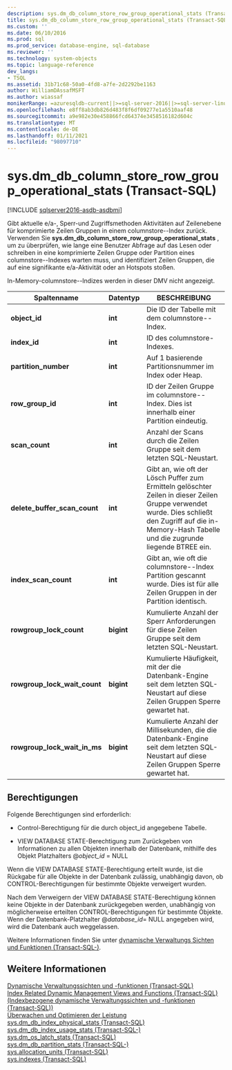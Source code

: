 ```yaml
---
description: sys.dm_db_column_store_row_group_operational_stats (Transact-SQL)
title: sys.dm_db_column_store_row_group_operational_stats (Transact-SQL) | Microsoft-Dokumentation
ms.custom: ''
ms.date: 06/10/2016
ms.prod: sql
ms.prod_service: database-engine, sql-database
ms.reviewer: ''
ms.technology: system-objects
ms.topic: language-reference
dev_langs:
- TSQL
ms.assetid: 31b71c68-50a0-4fd8-a7fe-2d2292be1163
author: WilliamDAssafMSFT
ms.author: wiassaf
monikerRange: =azuresqldb-current||>=sql-server-2016||>=sql-server-linux-2017||=azuresqldb-mi-current
ms.openlocfilehash: e8ff8ab3db826d483f8f6df09277e1a5510aaf48
ms.sourcegitcommit: a9e982e30e458866fcd64374e3458516182d604c
ms.translationtype: MT
ms.contentlocale: de-DE
ms.lasthandoff: 01/11/2021
ms.locfileid: "98097710"
---
```

# <a name="sysdm_db_column_store_row_group_operational_stats-transact-sql"></a>sys.dm_db_column_store_row_group_operational_stats (Transact-SQL)

[!INCLUDE [sqlserver2016-asdb-asdbmi](../../includes/applies-to-version/sqlserver2016-asdb-asdbmi.md)]

  Gibt aktuelle e/a-, Sperr-und Zugriffsmethoden Aktivitäten auf Zeilenebene für komprimierte Zeilen Gruppen in einem columnstore--Index zurück. Verwenden Sie **sys.dm_db_column_store_row_group_operational_stats** , um zu überprüfen, wie lange eine Benutzer Abfrage auf das Lesen oder schreiben in eine komprimierte Zeilen Gruppe oder Partition eines columnstore--Indexes warten muss, und identifiziert Zeilen Gruppen, die auf eine signifikante e/a-Aktivität oder an Hotspots stoßen.  
  
 In-Memory-columnstore--Indizes werden in dieser DMV nicht angezeigt.  
 
 
|Spaltenname|Datentyp|BESCHREIBUNG|  
|-----------------|---------------|-----------------|  
|**object_id**|**int**|Die ID der Tabelle mit dem columnstore--Index.|  
|**index_id**|**int**|ID des columnstore-Indexes.|  
|**partition_number**|**int**|Auf 1 basierende Partitionsnummer im Index oder Heap.|  
|**row_group_id**|**int**|ID der Zeilen Gruppe im columnstore--Index. Dies ist innerhalb einer Partition eindeutig.|  
|**scan_count**|**int**|Anzahl der Scans durch die Zeilen Gruppe seit dem letzten SQL-Neustart.|  
|**delete_buffer_scan_count**|**int**|Gibt an, wie oft der Lösch Puffer zum Ermitteln gelöschter Zeilen in dieser Zeilen Gruppe verwendet wurde. Dies schließt den Zugriff auf die in-Memory-Hash Tabelle und die zugrunde liegende BTREE ein.|  
|**index_scan_count**|**int**|Gibt an, wie oft die columnstore--Index Partition gescannt wurde. Dies ist für alle Zeilen Gruppen in der Partition identisch.|  
|**rowgroup_lock_count**|**bigint**|Kumulierte Anzahl der Sperr Anforderungen für diese Zeilen Gruppe seit dem letzten SQL-Neustart.|  
|**rowgroup_lock_wait_count**|**bigint**|Kumulierte Häufigkeit, mit der die Datenbank-Engine seit dem letzten SQL-Neustart auf diese Zeilen Gruppen Sperre gewartet hat.|  
|**rowgroup_lock_wait_in_ms**|**bigint**|Kumulierte Anzahl der Millisekunden, die die Datenbank-Engine seit dem letzten SQL-Neustart auf diese Zeilen Gruppen Sperre gewartet hat.|  
  
## <a name="permissions"></a>Berechtigungen  
 Folgende Berechtigungen sind erforderlich:  
  
-   Control-Berechtigung für die durch object_id angegebene Tabelle.  
  
-   VIEW DATABASE STATE-Berechtigung zum Zurückgeben von Informationen zu allen Objekten innerhalb der Datenbank, mithilfe des Objekt Platzhalters @*object_id* = NULL  
  
 Wenn die VIEW DATABASE STATE-Berechtigung erteilt wurde, ist die Rückgabe für alle Objekte in der Datenbank zulässig, unabhängig davon, ob CONTROL-Berechtigungen für bestimmte Objekte verweigert wurden.  
  
 Nach dem Verweigern der VIEW DATABASE STATE-Berechtigung können keine Objekte in der Datenbank zurückgegeben werden, unabhängig von möglicherweise erteilten CONTROL-Berechtigungen für bestimmte Objekte. Wenn der Datenbank-Platzhalter @*database_id*= NULL angegeben wird, wird die Datenbank auch weggelassen.  
  
 Weitere Informationen finden Sie unter [dynamische Verwaltungs Sichten und Funktionen &#40;Transact-SQL-&#41;](~/relational-databases/system-dynamic-management-views/system-dynamic-management-views.md).  
  
## <a name="see-also"></a>Weitere Informationen  
 [Dynamische Verwaltungssichten und -funktionen &#40;Transact-SQL&#41;](~/relational-databases/system-dynamic-management-views/system-dynamic-management-views.md)   
 [Index Related Dynamic Management Views and Functions (Transact-SQL) (Indexbezogene dynamische Verwaltungssichten und -funktionen (Transact-SQL))](../../relational-databases/system-dynamic-management-views/index-related-dynamic-management-views-and-functions-transact-sql.md)   
 [Überwachen und Optimieren der Leistung](../../relational-databases/performance/monitor-and-tune-for-performance.md)   
 [sys.dm_db_index_physical_stats &#40;Transact-SQL&#41;](../../relational-databases/system-dynamic-management-views/sys-dm-db-index-physical-stats-transact-sql.md)   
 [sys.dm_db_index_usage_stats &#40;Transact-SQL-&#41;](../../relational-databases/system-dynamic-management-views/sys-dm-db-index-usage-stats-transact-sql.md)   
 [sys.dm_os_latch_stats &#40;Transact-SQL&#41;](../../relational-databases/system-dynamic-management-views/sys-dm-os-latch-stats-transact-sql.md)   
 [sys.dm_db_partition_stats &#40;Transact-SQL-&#41;](../../relational-databases/system-dynamic-management-views/sys-dm-db-partition-stats-transact-sql.md)   
 [sys.allocation_units &#40;Transact-SQL&#41;](../../relational-databases/system-catalog-views/sys-allocation-units-transact-sql.md)   
 [sys.indexes &#40;Transact-SQL&#41;](../../relational-databases/system-catalog-views/sys-indexes-transact-sql.md)  
  
  

